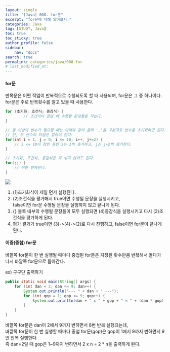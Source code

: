 ```yaml
---
layout:	single
title: "[Java] 008. for문"
excerpt: "for문에 대해 알아보자."
categories: Java
tag: [STUDY, Java]
toc: true
toc_sticky: true
author_profile: false
sidebar:
    nav: "docs"
search: true
permalink: categories/java/008-for
# last_modified_at:
---
```


#### for문

반목문은 어떤 작업이 반복적으로 수행되도록 할 때 사용되며, for문은 그 중 하나이다.  
for문은 주로 반복횟수를 알고 있을 때 사용한다.

```java
for (초기화; 조건식; 증감식) {
    	// 조건식이 참일 때 수행될 문장들을 적는다.
}

// 둘 이상의 변수가 필요할 때는 아래와 같이 콤마 ','를 구분자로 변수를 초기화하면 된다.
// 단, 두 변수의 타입은 같아야 한다.
for(int i = 1, j = 0; i <= 10; i++, j+=2) {
    // i <= 10이 참인 동안 i는 1씩 증가하고, j는 j+2씩 증가한다.
}

// 초기화, 조건식, 증감식은 꼭 넣지 않아도 된다.
for(;;) {
    // 무한 반복된다.
}
```

<img src="https://user-images.githubusercontent.com/92673111/141646961-90401bf7-aaa9-44ac-be1d-53a0bb6ef7e6.jpg"/>

1. (1)초기화식이 제일 먼저 실행된다.  <br/>
2.  (2)조건식을 평가해서 true이면 수행될 문장을 실행시키고, <br/>false이면 for문 수행될 문장을 실행하지 않고 끝나게 된다.  <br/>
3. {} 블록 내부의 수행될 문장들이 모두 실행되면  (4)증감식을 실행시키고 다시 (2)조건식을 평가하게 된다.  <br/>
4. 평가 결과가 true이면 (3)->(4)->(2)로 다시 진행하고, false이면 for문이 끝나게 된다.

#### 이중(중첩) for문

바깥쪽 for문이 한 번 실행될 때마다 중첩된 for문은 지정된 횟수만큼 반복해서 돌다가 다시 바깥쪽 for문으로 돌아간다.

ex) 구구단 출력하기

```java
public static void main(String[] args) {
    for (int dan = 2; dan <= 9; dan++) {
        System.out.println("--- " + dan + " ---");
        for (int gop = 1; gop <= 9; gop++) {
            System.out.println(dan + " x " + gop + " = " + (dan * gop));
        }
    }
}
```

바깥쪽 for문은 dan이 2에서 9까지 변하면서 8번 반복 실행되는데,  
바깥쪽 for문이 한 번 실행할 때마다 중첩 for문(gop)은 gop이 1에서 9까지 변하면서 9번 반복 실행한다.  
즉 dan=2일 때 gop은 1~9까지 변하면서 2 x n = 2 * n을 출력하게 된다.